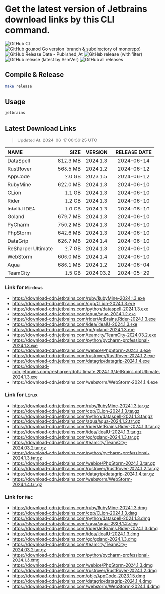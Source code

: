 # Get the latest version of Jetbrains download links by this CLI command.

![GitHub CI](https://github.com/designinlife/jetbrains/actions/workflows/ci.yml/badge.svg)
![GitHub go.mod Go version (branch & subdirectory of monorepo)](https://img.shields.io/github/go-mod/go-version/designinlife/jetbrains/master)
![GitHub Release Date - Published_At](https://img.shields.io/github/release-date/designinlife/jetbrains)
![GitHub release (with filter)](https://img.shields.io/github/v/release/designinlife/jetbrains)
![GitHub release (latest by SemVer)](https://img.shields.io/github/downloads/designinlife/jetbrains/v1.1.10/total)
![GitHub all releases](https://img.shields.io/github/downloads/designinlife/jetbrains/total)

## Compile & Release

```bash
make release
```

## Usage

```bash
jetbrains
```

## Latest Download Links

> Updated At: 2024-06-17 00:36:25 UTC

| NAME | SIZE | VERSION | RELEASE DATE |
| :-- | --: | :-- | :--: |
| DataSpell | 812.3 MB | 2024.1.3 | 2024-06-14 |
| RustRover | 568.5 MB | 2024.1.2 | 2024-06-12 |
| AppCode | 2.0 GB | 2023.1.5 | 2024-06-12 |
| RubyMine | 622.0 MB | 2024.1.3 | 2024-06-10 |
| CLion | 1.1 GB | 2024.1.3 | 2024-06-10 |
| Rider | 1.2 GB | 2024.1.3 | 2024-06-10 |
| IntelliJ IDEA | 1.0 GB | 2024.1.3 | 2024-06-10 |
| Goland | 679.7 MB | 2024.1.3 | 2024-06-10 |
| PyCharm | 750.2 MB | 2024.1.3 | 2024-06-10 |
| PhpStorm | 642.6 MB | 2024.1.3 | 2024-06-10 |
| DataGrip | 626.7 MB | 2024.1.4 | 2024-06-10 |
| ReSharper Ultimate | 2.7 GB | 2024.1.3 | 2024-06-10 |
| WebStorm | 606.0 MB | 2024.1.4 | 2024-06-10 |
| Aqua | 686.1 MB | 2024.1.2 | 2024-06-04 |
| TeamCity | 1.5 GB | 2024.03.2 | 2024-05-29 |

### Link for `Windows`

* <https://download-cdn.jetbrains.com/ruby/RubyMine-2024.1.3.exe>
* <https://download-cdn.jetbrains.com/cpp/CLion-2024.1.3.exe>
* <https://download-cdn.jetbrains.com/python/dataspell-2024.1.3.exe>
* <https://download-cdn.jetbrains.com/aqua/aqua-2024.1.2.exe>
* <https://download-cdn.jetbrains.com/rider/JetBrains.Rider-2024.1.3.exe>
* <https://download-cdn.jetbrains.com/idea/ideaIU-2024.1.3.exe>
* <https://download-cdn.jetbrains.com/go/goland-2024.1.3.exe>
* <https://download-cdn.jetbrains.com/teamcity/TeamCity-2024.03.2.exe>
* <https://download-cdn.jetbrains.com/python/pycharm-professional-2024.1.3.exe>
* <https://download-cdn.jetbrains.com/webide/PhpStorm-2024.1.3.exe>
* <https://download-cdn.jetbrains.com/rustrover/RustRover-2024.1.2.exe>
* <https://download-cdn.jetbrains.com/datagrip/datagrip-2024.1.4.exe>
* <https://download-cdn.jetbrains.com/resharper/dotUltimate.2024.1.3/JetBrains.dotUltimate.2024.1.3.exe>
* <https://download-cdn.jetbrains.com/webstorm/WebStorm-2024.1.4.exe>

### Link for `Linux`

* <https://download-cdn.jetbrains.com/ruby/RubyMine-2024.1.3.tar.gz>
* <https://download-cdn.jetbrains.com/cpp/CLion-2024.1.3.tar.gz>
* <https://download-cdn.jetbrains.com/python/dataspell-2024.1.3.tar.gz>
* <https://download-cdn.jetbrains.com/aqua/aqua-2024.1.2.tar.gz>
* <https://download-cdn.jetbrains.com/rider/JetBrains.Rider-2024.1.3.tar.gz>
* <https://download-cdn.jetbrains.com/idea/ideaIU-2024.1.3.tar.gz>
* <https://download-cdn.jetbrains.com/go/goland-2024.1.3.tar.gz>
* <https://download-cdn.jetbrains.com/teamcity/TeamCity-2024.03.2.tar.gz>
* <https://download-cdn.jetbrains.com/python/pycharm-professional-2024.1.3.tar.gz>
* <https://download-cdn.jetbrains.com/webide/PhpStorm-2024.1.3.tar.gz>
* <https://download-cdn.jetbrains.com/rustrover/RustRover-2024.1.2.tar.gz>
* <https://download-cdn.jetbrains.com/datagrip/datagrip-2024.1.4.tar.gz>
* <https://download-cdn.jetbrains.com/webstorm/WebStorm-2024.1.4.tar.gz>

### Link for `Mac`

* <https://download-cdn.jetbrains.com/ruby/RubyMine-2024.1.3.dmg>
* <https://download-cdn.jetbrains.com/cpp/CLion-2024.1.3.dmg>
* <https://download-cdn.jetbrains.com/python/dataspell-2024.1.3.dmg>
* <https://download-cdn.jetbrains.com/aqua/aqua-2024.1.2.dmg>
* <https://download-cdn.jetbrains.com/rider/JetBrains.Rider-2024.1.3.dmg>
* <https://download-cdn.jetbrains.com/idea/ideaIU-2024.1.3.dmg>
* <https://download-cdn.jetbrains.com/go/goland-2024.1.3.dmg>
* <https://download-cdn.jetbrains.com/teamcity/TeamCity-2024.03.2.tar.gz>
* <https://download-cdn.jetbrains.com/python/pycharm-professional-2024.1.3.dmg>
* <https://download-cdn.jetbrains.com/webide/PhpStorm-2024.1.3.dmg>
* <https://download-cdn.jetbrains.com/rustrover/RustRover-2024.1.2.dmg>
* <https://download-cdn.jetbrains.com/objc/AppCode-2023.1.5.dmg>
* <https://download-cdn.jetbrains.com/datagrip/datagrip-2024.1.4.dmg>
* <https://download-cdn.jetbrains.com/webstorm/WebStorm-2024.1.4.dmg>
